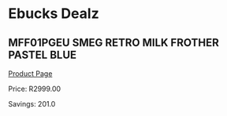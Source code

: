 
# Ebucks Dealz
## MFF01PGEU SMEG RETRO MILK FROTHER PASTEL BLUE
[Product Page](https://www.ebucks.com/web/shop/productSelected.do?prodId=1157699219&catId=704984897)

Price: R2999.00

Savings: 201.0


	